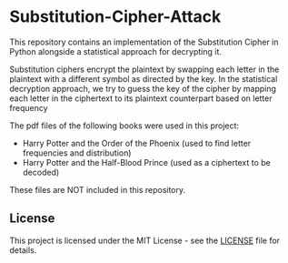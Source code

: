 # Substitution-Cipher-Attack

This repository contains an implementation of the Substitution Cipher in Python alongside a statistical approach for decrypting it. 

Substitution ciphers encrypt the plaintext by swapping each letter in the plaintext with a different symbol as directed by the key. In the statistical decryption approach, we try to guess the key of the cipher by mapping each letter in the ciphertext to its plaintext counterpart based on letter frequency

The pdf files of the following books were used in this project:

- Harry Potter and the Order of the Phoenix (used to find letter frequencies and distribution)
- Harry Potter and the Half-Blood Prince (used as a ciphertext to be decoded) 

These files are NOT included in this repository.


## License
This project is licensed under the MIT License - see the [LICENSE](LICENSE) file for details.

